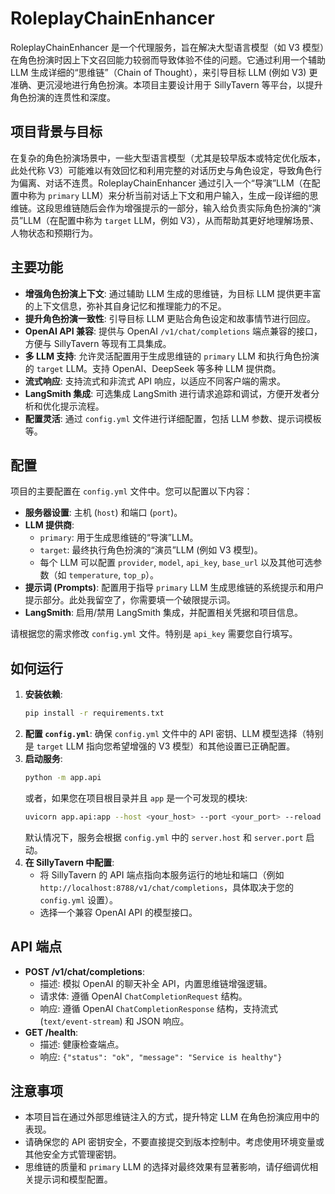 # RoleplayChainEnhancer

RoleplayChainEnhancer 是一个代理服务，旨在解决大型语言模型（如 V3 模型）在角色扮演时因上下文召回能力较弱而导致体验不佳的问题。它通过利用一个辅助 LLM 生成详细的“思维链”（Chain of Thought），来引导目标 LLM (例如 V3) 更准确、更沉浸地进行角色扮演。本项目主要设计用于 SillyTavern 等平台，以提升角色扮演的连贯性和深度。

## 项目背景与目标

在复杂的角色扮演场景中，一些大型语言模型（尤其是较早版本或特定优化版本，此处代称 V3）可能难以有效回忆和利用完整的对话历史与角色设定，导致角色行为偏离、对话不连贯。RoleplayChainEnhancer 通过引入一个“导演”LLM（在配置中称为 `primary` LLM）来分析当前对话上下文和用户输入，生成一段详细的思维链。这段思维链随后会作为增强提示的一部分，输入给负责实际角色扮演的“演员”LLM（在配置中称为 `target` LLM，例如 V3），从而帮助其更好地理解场景、人物状态和预期行为。

## 主要功能

*   **增强角色扮演上下文**: 通过辅助 LLM 生成的思维链，为目标 LLM 提供更丰富的上下文信息，弥补其自身记忆和推理能力的不足。
*   **提升角色扮演一致性**: 引导目标 LLM 更贴合角色设定和故事情节进行回应。
*   **OpenAI API 兼容**: 提供与 OpenAI `/v1/chat/completions` 端点兼容的接口，方便与 SillyTavern 等现有工具集成。
*   **多 LLM 支持**: 允许灵活配置用于生成思维链的 `primary` LLM 和执行角色扮演的 `target` LLM。支持 OpenAI、DeepSeek 等多种 LLM 提供商。
*   **流式响应**: 支持流式和非流式 API 响应，以适应不同客户端的需求。
*   **LangSmith 集成**: 可选集成 LangSmith 进行请求追踪和调试，方便开发者分析和优化提示流程。
*   **配置灵活**: 通过 `config.yml` 文件进行详细配置，包括 LLM 参数、提示词模板等。

## 配置

项目的主要配置在 `config.yml` 文件中。您可以配置以下内容：

*   **服务器设置**: 主机 (`host`) 和端口 (`port`)。
*   **LLM 提供商**:
    *   `primary`: 用于生成思维链的“导演”LLM。
    *   `target`: 最终执行角色扮演的“演员”LLM (例如 V3 模型)。
    *   每个 LLM 可以配置 `provider`, `model`, `api_key`, `base_url` 以及其他可选参数（如 `temperature`, `top_p`）。
*   **提示词 (Prompts)**: 配置用于指导 `primary` LLM 生成思维链的系统提示和用户提示部分。此处我留空了，你需要填一个破限提示词。
*   **LangSmith**: 启用/禁用 LangSmith 集成，并配置相关凭据和项目信息。

请根据您的需求修改 `config.yml` 文件。特别是 `api_key` 需要您自行填写。

## 如何运行

1.  **安装依赖**:
    ```bash
    pip install -r requirements.txt
    ```
2.  **配置 `config.yml`**: 确保 `config.yml` 文件中的 API 密钥、LLM 模型选择（特别是 `target` LLM 指向您希望增强的 V3 模型）和其他设置已正确配置。
3.  **启动服务**:
    ```bash
    python -m app.api
    ```
    或者，如果您在项目根目录并且 `app` 是一个可发现的模块:
    ```bash
    uvicorn app.api:app --host <your_host> --port <your_port> --reload
    ```
    默认情况下，服务会根据 `config.yml` 中的 `server.host` 和 `server.port` 启动。
4.  **在 SillyTavern 中配置**:
    *   将 SillyTavern 的 API 端点指向本服务运行的地址和端口（例如 `http://localhost:8788/v1/chat/completions`，具体取决于您的 `config.yml` 设置）。
    *   选择一个兼容 OpenAI API 的模型接口。

## API 端点

*   **POST /v1/chat/completions**:
    *   描述: 模拟 OpenAI 的聊天补全 API，内置思维链增强逻辑。
    *   请求体: 遵循 OpenAI `ChatCompletionRequest` 结构。
    *   响应: 遵循 OpenAI `ChatCompletionResponse` 结构，支持流式 (`text/event-stream`) 和 JSON 响应。
*   **GET /health**:
    *   描述: 健康检查端点。
    *   响应: `{"status": "ok", "message": "Service is healthy"}`

## 注意事项

*   本项目旨在通过外部思维链注入的方式，提升特定 LLM 在角色扮演应用中的表现。
*   请确保您的 API 密钥安全，不要直接提交到版本控制中。考虑使用环境变量或其他安全方式管理密钥。
*   思维链的质量和 `primary` LLM 的选择对最终效果有显著影响，请仔细调优相关提示词和模型配置。